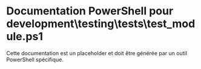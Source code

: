 # Documentation PowerShell pour development\testing\tests\test_module.ps1

Cette documentation est un placeholder et doit être générée par un outil PowerShell spécifique.
